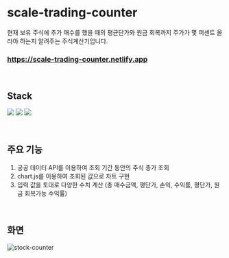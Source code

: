 # scale-trading-counter
현재 보유 주식에 추가 매수를 했을 때의 평균단가와 원금 회복까지 주가가 몇 퍼센트 올라야 하는지 알려주는 주식계산기입니다.

### https://scale-trading-counter.netlify.app

<br />

## Stack
<img src="https://img.shields.io/badge/html5-E34F26?style=for-the-badge&logo=html5&logoColor=white"> <img src="https://img.shields.io/badge/css3-1572B6?style=for-the-badge&logo=css3&logoColor=white"> <img src="https://img.shields.io/badge/javascript-F7DF1E?style=for-the-badge&logo=javascript&logoColor=white"> 

<br />

## 주요 기능
1. 공공 데이터 API를 이용하여 조회 기간 동안의 주식 종가 조회 <br />
2. chart.js를 이용하여 조회된 값으로 차트 구현
4. 입력 값을 토대로 다양한 수치 계산 (총 매수금액, 평단가, 손익, 수익률, 평단가, 원금 회복가능 수익률)
<br />

## 화면
![stock-counter](https://github.com/kimheymin/scale-trading-counter/assets/80433501/7952d692-0ae8-4886-8181-dc92f1b45119)
